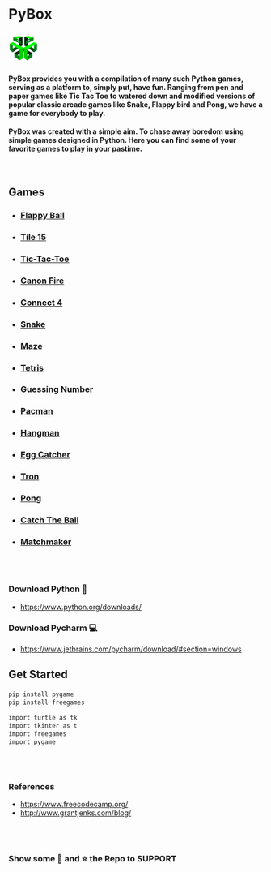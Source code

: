 # PyBox
<img src="assets/icons/logo-png.png" width=60px height=60px>


#### PyBox provides you with a compilation of many such Python games, serving as a platform to, simply put, have fun. Ranging from pen and paper games like Tic Tac Toe to watered down and modified versions of popular classic arcade games like Snake, Flappy bird and Pong, we have a game for everybody to play.
#### PyBox was created with a simple aim. To chase away boredom using simple games designed in Python. Here you can find some of your favorite games to play in your pastime.
<br>

## Games
* ### [Flappy Ball](https://hhhrrrttt222111.github.io/PyBox/python/Flappy.html) 
* ### [Tile 15](https://hhhrrrttt222111.github.io/PyBox/python/Tile-15.html)
* ### [Tic-Tac-Toe](https://hhhrrrttt222111.github.io/PyBox/python/Tic-Tac-Toe.html)
* ### [Canon Fire](https://hhhrrrttt222111.github.io/PyBox/python/Cannon-Fire.html)
* ### [Connect 4](https://hhhrrrttt222111.github.io/PyBox/python/Connect-Four.html)
* ### [Snake](https://hhhrrrttt222111.github.io/PyBox/python/Snake.html)
* ### [Maze](https://hhhrrrttt222111.github.io/PyBox/python/Maze.html)
* ### [Tetris](https://hhhrrrttt222111.github.io/PyBox/python/Tetris.html)
* ### [Guessing Number](https://hhhrrrttt222111.github.io/PyBox/python/Guessing-Number.html)
* ### [Pacman](https://hhhrrrttt222111.github.io/PyBox/python/Pacman.html)
* ### [Hangman](https://hhhrrrttt222111.github.io/PyBox/python/Hangman.html)
* ### [Egg Catcher](https://hhhrrrttt222111.github.io/PyBox/python/Egg-Catcher.html)
* ### [Tron](https://hhhrrrttt222111.github.io/PyBox/python/Tron.html)
* ### [Pong](https://hhhrrrttt222111.github.io/PyBox/python/Pong.html)
* ### [Catch The Ball](https://hhhrrrttt222111.github.io/PyBox/python/Catch-The-Ball.html)
* ### [Matchmaker](https://hhhrrrttt222111.github.io/PyBox/python/Matchmaker.html)

<br><br>


### Download Python :snake:
* https://www.python.org/downloads/

### Download Pycharm :computer:
* https://www.jetbrains.com/pycharm/download/#section=windows

## Get Started
```
pip install pygame
pip install freegames

```
```
import turtle as tk
import tkinter as t
import freegames
import pygame
```

<br><br>

### References
* https://www.freecodecamp.org/
* http://www.grantjenks.com/blog/




<br><br>
### Show some :green_heart: and :star: the Repo to SUPPORT 


